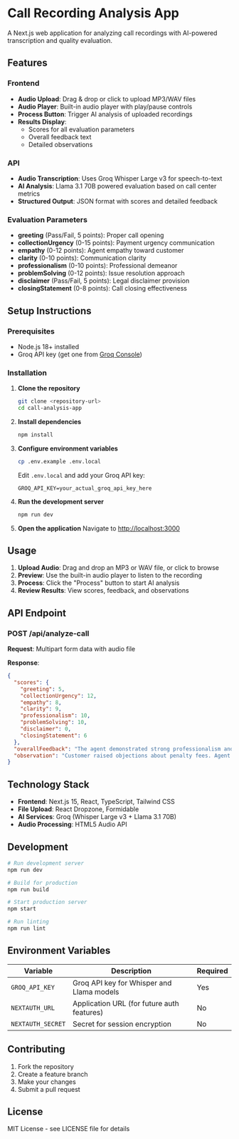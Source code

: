 # Call Recording Analysis App

A Next.js web application for analyzing call recordings with AI-powered transcription and quality evaluation.

## Features

### Frontend
- **Audio Upload**: Drag & drop or click to upload MP3/WAV files
- **Audio Player**: Built-in audio player with play/pause controls
- **Process Button**: Trigger AI analysis of uploaded recordings
- **Results Display**: 
  - Scores for all evaluation parameters
  - Overall feedback text
  - Detailed observations

### API
- **Audio Transcription**: Uses Groq Whisper Large v3 for speech-to-text
- **AI Analysis**: Llama 3.1 70B powered evaluation based on call center metrics
- **Structured Output**: JSON format with scores and detailed feedback

### Evaluation Parameters
- **greeting** (Pass/Fail, 5 points): Proper call opening
- **collectionUrgency** (0-15 points): Payment urgency communication
- **empathy** (0-12 points): Agent empathy toward customer
- **clarity** (0-10 points): Communication clarity
- **professionalism** (0-10 points): Professional demeanor
- **problemSolving** (0-12 points): Issue resolution approach
- **disclaimer** (Pass/Fail, 5 points): Legal disclaimer provision
- **closingStatement** (0-8 points): Call closing effectiveness

## Setup Instructions

### Prerequisites
- Node.js 18+ installed
- Groq API key (get one from [Groq Console](https://console.groq.com/keys))

### Installation

1. **Clone the repository**
   ```bash
   git clone <repository-url>
   cd call-analysis-app
   ```

2. **Install dependencies**
   ```bash
   npm install
   ```

3. **Configure environment variables**
   ```bash
   cp .env.example .env.local
   ```
   
   Edit `.env.local` and add your Groq API key:
   ```
   GROQ_API_KEY=your_actual_groq_api_key_here
   ```

4. **Run the development server**
   ```bash
   npm run dev
   ```

5. **Open the application**
   Navigate to [http://localhost:3000](http://localhost:3000)

## Usage

1. **Upload Audio**: Drag and drop an MP3 or WAV file, or click to browse
2. **Preview**: Use the built-in audio player to listen to the recording
3. **Process**: Click the "Process" button to start AI analysis
4. **Review Results**: View scores, feedback, and observations

## API Endpoint

### POST /api/analyze-call

**Request**: Multipart form data with audio file

**Response**:
```json
{
  "scores": {
    "greeting": 5,
    "collectionUrgency": 12,
    "empathy": 8,
    "clarity": 9,
    "professionalism": 10,
    "problemSolving": 10,
    "disclaimer": 0,
    "closingStatement": 6
  },
  "overallFeedback": "The agent demonstrated strong professionalism and problem-solving skills...",
  "observation": "Customer raised objections about penalty fees. Agent handled well but missed required disclosures."
}
```

## Technology Stack

- **Frontend**: Next.js 15, React, TypeScript, Tailwind CSS
- **File Upload**: React Dropzone, Formidable
- **AI Services**: Groq (Whisper Large v3 + Llama 3.1 70B)
- **Audio Processing**: HTML5 Audio API

## Development

```bash
# Run development server
npm run dev

# Build for production
npm run build

# Start production server
npm start

# Run linting
npm run lint
```

## Environment Variables

| Variable | Description | Required |
|----------|-------------|----------|
| `GROQ_API_KEY` | Groq API key for Whisper and Llama models | Yes |
| `NEXTAUTH_URL` | Application URL (for future auth features) | No |
| `NEXTAUTH_SECRET` | Secret for session encryption | No |

## Contributing

1. Fork the repository
2. Create a feature branch
3. Make your changes
4. Submit a pull request

## License

MIT License - see LICENSE file for details
